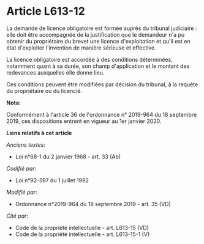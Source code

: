 # Article L613-12

La demande de licence obligatoire est formée auprès du   tribunal judiciaire : elle doit être accompagnée de la justification
que le demandeur n'a pu obtenir du propriétaire du brevet une licence d'exploitation et qu'il est en état d'exploiter
l'invention de manière sérieuse et effective. 

La licence obligatoire est accordée à des conditions déterminées, notamment quant à sa durée, son champ d'application et le
montant des redevances auxquelles elle donne lieu. 

Ces conditions peuvent être modifiées par décision du tribunal, à la requête du propriétaire ou du licencié.

**Nota:**

Conformément à l'article 36 de l'ordonnance n° 2019-964 du 18 septembre 2019, ces dispositions entrent en vigueur au 1er
janvier 2020.

**Liens relatifs à cet article**

_Anciens textes_:

  - Loi n°68-1 du 2 janvier 1968 - art. 33 (Ab)

_Codifié par_:

  - Loi n°92-597 du 1 juillet 1992

_Modifié par_:

  - Ordonnance n°2019-964 du 18 septembre 2019 - art. 35 (VD)

_Cité par_:

  - Code de la propriété intellectuelle - art. L613-15 (VD)
  - Code de la propriété intellectuelle - art. L613-15-1 (V)
